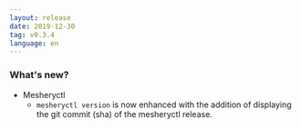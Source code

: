 ```yaml
---
layout: release
date: 2019-12-30
tag: v0.3.4
language: en
---
```


### What's new?

- Mesheryctl
  - `mesheryctl version` is now enhanced with the addition of displaying the git commit (sha) of the mesheryctl release.


